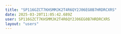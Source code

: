 ```yaml
---
title: "SP116GZCT7KHSMMJK2T4R6QY2J06EG0B7HRDRCXRS"
date: 2025-03-20T11:05:42.689Z
user: SP116GZCT7KHSMMJK2T4R6QY2J06EG0B7HRDRCXRS
layout: "users"
---
```

    